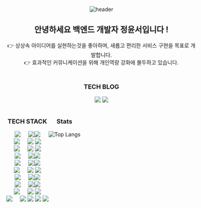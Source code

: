 <div class="readme" align="center">
 
![header](https://capsule-render.vercel.app/api?type=waving&color=eeeeee&height=180&text=Welcome&nbsp;to&nbsp;my&nbsp;GitHub&nbsp;!&fontAlign=50&fontSize=60&animation=blinking)

<h2> 안녕하세요 백엔드 개발자 정윤서입니다 !</h2>
👉 상상속 아이디어를 실현하는것을 좋아하며, 새롭고 편리한 서비스 구현을 목표로 개발합니다. <BR>
👉 효과적인 커뮤니케이션을 위해 개인역량 강화에 몰두하고 있습니다. <br>

<br>

### TECH BLOG

<a href="https://velog.io/@yoonddo"><img src="https://img.shields.io/badge/Velog-3DDC84?style=for-the-badge&logo=Blogger&logoColor=white"></a>
<a href="https://yoonddo.tistory.com"><img src="https://img.shields.io/badge/Tistory-orange?style=for-the-badge&logo=Blogger&logoColor=white"></a>

<!--

Here are some ideas to get you started:
✨
- 🔭 I’m currently working on ...
- 🌱 I’m currently learning ...
- 👯 I’m looking to collaborate on ...
- 🤔 I’m looking for help with ...
- 💬 Ask me about ...
- 📫 How to reach me: ...
- 😄 Pronouns: ...
- ⚡ Fun fact: ...
-->
<section style=" display:flex;">
 
<div style="align-items: left">
 
 ### TECH STACK

<!-- Language -->
<div>
<img src="https://img.shields.io/badge/Language-%23121011?style=for-the-badge&">&nbsp;&nbsp;&nbsp;&nbsp;
<img src="https://img.shields.io/badge/java-%23ED8B00?style=for-the-badge&logo=openjdk&logoColor=white"><img src="https://img.shields.io/badge/8,17-515151?style=for-the-badge"><br>
</div>

<!-- Framework -->
<div>
<img src="https://img.shields.io/badge/Framework-%23121011?style=for-the-badge">&nbsp;&nbsp;&nbsp;&nbsp;
<img src="https://img.shields.io/badge/springboot-%6DB33F?style=for-the-badge&logo=springboot&logoColor=white">
<img src="https://img.shields.io/badge/spring-%236DB33F?style=for-the-badge&logo=spring&logoColor=white"><br>
</div>

<!-- Build -->
<div>
<img src="https://img.shields.io/badge/Build-%23121011?style=for-the-badge">&nbsp;&nbsp;&nbsp;&nbsp;
<img src="https://img.shields.io/badge/Gradle-02303A?style=for-the-badge&logo=Gradle&logoColor=white">
<img src="https://img.shields.io/badge/Apache%20Maven-C71A36?style=for-the-badge&logo=Apache%20Maven&logoColor=white"><br>
</div>

<!-- DB -->
<div>
<img src="https://img.shields.io/badge/Database-%23121011?style=for-the-badge">&nbsp;&nbsp;&nbsp;&nbsp;
<img src="https://img.shields.io/badge/mysql-%231287B1?style=for-the-badge&logo=mysql&logoColor=white"><img src="https://img.shields.io/badge/5.5-515151?style=for-the-badge"><br>
</div>

<!-- ORM -->
<div>
<img src="https://img.shields.io/badge/orm-%23121011?style=for-the-badge">&nbsp;&nbsp;&nbsp;&nbsp;
<img src="https://img.shields.io/badge/Hibernate-%23006f5c?style=for-the-badge&logo=Hibernate&logoColor=white"><img src="https://img.shields.io/badge/5.6.8-515151?style=for-the-badge"><br>
</div>

<div>
<!-- Sql Mapper -->
<img src="https://img.shields.io/badge/sqlmapper-%23121011?style=for-the-badge">&nbsp;&nbsp;&nbsp;&nbsp;
<img src="https://img.shields.io/badge/MyBatis-%23006f5c?style=for-the-badge&logo=mybatis&logoColor=white">
<img src="https://img.shields.io/badge/SpringJDBC-%23006f5c?style=for-the-badge&logo=jdbc&logoColor=white"><br>
</div>

<!-- Server -->
<div>
<img src="https://img.shields.io/badge/server-%23121011?style=for-the-badge">&nbsp;&nbsp;&nbsp;&nbsp;
<img src="https://img.shields.io/badge/apache%20tomcat-%23F8DC75.svg?style=for-the-badge&logo=apache-tomcat&logoColor=black"><img src="https://img.shields.io/badge/8.5.88-515151?style=for-the-badge"><br>
</div>

<!-- Infra -->
<div>
<img src="https://img.shields.io/badge/Infra-%23121011?style=for-the-badge">&nbsp;&nbsp;&nbsp;&nbsp;
<img src="https://img.shields.io/badge/AWS-%23FF9900?style=for-the-badge&logo=amazon-aws&logoColor=white"><img src="https://img.shields.io/badge/EC2,RDS-515151?style=for-the-badge"><br>
</div>

<!-- Tools -->
<div>
<img src="https://img.shields.io/badge/Tools-%23121011?style=for-the-badge">&nbsp;&nbsp;&nbsp;&nbsp;
<img src="https://img.shields.io/badge/IntelliJIDEA-%0f0f0f?style=for-the-badge&logo=intellij-idea&logoColor=white&color=838485">
<img src="https://img.shields.io/badge/Eclipse-%FE7A16?style=for-the-badge&logo=Eclipse&logoColor=white&color=%232C3454"><br>
</div>

<!-- Others -->
<div>
<img src="https://img.shields.io/badge/others-%23121011?style=for-the-badge">&nbsp;&nbsp;&nbsp;&nbsp;
<img src="https://img.shields.io/badge/html5-%23E34F26.svg?style=for-the-badge&logo=html5&logoColor=white">
<img src="https://img.shields.io/badge/css3-%231572B6.svg?style=for-the-badge&logo=css3&logoColor=white">
<img src="https://img.shields.io/badge/javascript-%23FF9A00?style=for-the-badge&logo=javascript&logoColor=white8">
<img src="https://img.shields.io/badge/jquery-%230769AD.svg?style=for-the-badge&logo=jquery&logoColor=white">
</div>

</div>
<!--
https://img.shields.io/badge/Eclipse-FE7A16.svg?style=for-the-badge&logo=Eclipse&logoColor=white
https://img.shields.io/badge/css3-%231572B6.svg?style=for-the-badge&logo=css3&logoColor=white
https://img.shields.io/badge/html5-%23E34F26.svg?style=for-the-badge&logo=html5&logoColor=white
https://img.shields.io/badge/javascript-%23323330.svg?style=for-the-badge&logo=javascript&logoColor=%23F7DF1E
https://img.shields.io/badge/jquery-%230769AD.svg?style=for-the-badge&logo=jquery&logoColor=white
https://img.shields.io/badge/python-3670A0?style=for-the-badge&logo=python&logoColor=ffdd54
https://img.shields.io/badge/Linux-FCC624?style=for-the-badge&logo=linux&logoColor=black
https://img.shields.io/badge/Ubuntu-E95420?style=for-the-badge&logo=ubuntu&logoColor=white
https://img.shields.io/badge/Hibernate-59666C?style=for-the-badge&logo=Hibernate&logoColor=white
![Jenkins](https://img.shields.io/badge/jenkins-%232C5263.svg?style=for-the-badge&logo=jenkins&logoColor=white)
![Nginx](https://img.shields.io/badge/nginx-%23009639.svg?style=for-the-badge&logo=nginx&logoColor=white)
-->

<br>

<hr>

<br>

<div class="git">

### Stats

<!--![Anurag's GitHub stats](https://github-readme-stats.vercel.app/api?username=dev-yoonddo&show_icons=true&theme=merko)-->
![Top Langs](https://github-readme-stats.vercel.app/api/top-langs/?username=dev-yoonddo&layout=compact&theme=merko)

</div>

</section>

</div>
